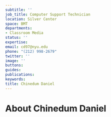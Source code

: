 ```yaml
---
subtitle: ''
job_title: Computer Support Technician
location: Silver Center
space: BMT
departments:
- Classroom Media
status: ''
expertise: 
email: cd97@nyu.edu
phone: "(212) 998-2679"
twitter: ''
image: ''
buttons: 
guides: 
publications: 
keywords: 
title: Chinedum Daniel
---
```


# About Chinedum Daniel